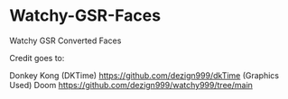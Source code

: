 # Watchy-GSR-Faces
Watchy GSR Converted Faces

Credit goes to:

Donkey Kong (DKTime)
https://github.com/dezign999/dkTime (Graphics Used)
Doom
https://github.com/dezign999/watchy999/tree/main
